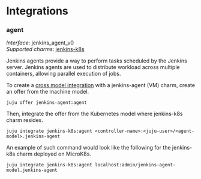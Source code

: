 # Integrations

### agent

_Interface_: jenkins_agent_v0    
_Supported charms_: [jenkins-k8s](https://charmhub.io/jenkins-agent-k8s)

Jenkins agents provide a way to perform tasks scheduled by the Jenkins server. Jenkins agents are
used to distribute workload across multiple containers, allowing parallel execution of jobs.

To create a [cross model integration](https://juju.is/docs/olm/manage-cross-model-integrations) with
a jenkins-agent (VM) charm, create an offer from the machine model.

```
juju offer jenkins-agent:agent
```

Then, integrate the offer from the Kubernetes model where jenkins-k8s charm resides.

```
juju integrate jenkins-k8s:agent <controller-name>:<juju-user>/<agent-model>.jenkins-agent
```

An example of such command would look like the following for the jenkins-k8s charm deployed on MicroK8s.

```
juju integrate jenkins-k8s:agent localhost:admin/jenkins-agent-model.jenkins-agent
```